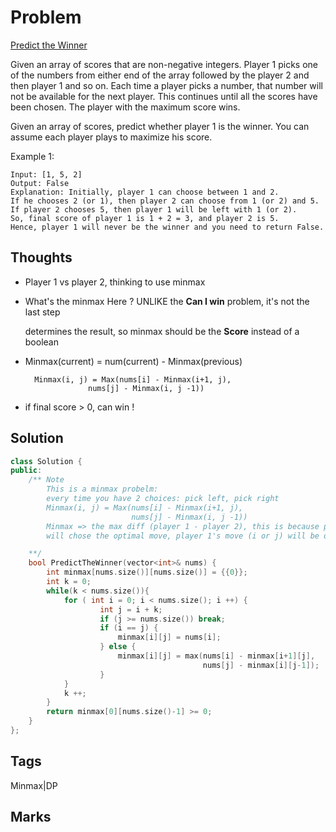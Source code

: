 # Problem

[Predict the Winner](https://leetcode.com/problems/predict-the-winner)

Given an array of scores that are non-negative integers. Player 1 picks one of the numbers from either end of the array followed by the player 2 and then player 1 and so on. Each time a player picks a number, that number will not be available for the next player. This continues until all the scores have been chosen. The player with the maximum score wins.

Given an array of scores, predict whether player 1 is the winner. You can assume each player plays to maximize his score.

Example 1:

```text
Input: [1, 5, 2]
Output: False
Explanation: Initially, player 1 can choose between 1 and 2. 
If he chooses 2 (or 1), then player 2 can choose from 1 (or 2) and 5. If player 2 chooses 5, then player 1 will be left with 1 (or 2). 
So, final score of player 1 is 1 + 2 = 3, and player 2 is 5. 
Hence, player 1 will never be the winner and you need to return False.
```

## Thoughts

* Player 1 vs player 2, thinking to use minmax
* What's the minmax Here ? UNLIKE the **Can I win** problem, it's not the last step

  determines the result, so minmax should be the **Score** instead of a boolean

* Minmax\(current\) = num\(current\) - Minmax\(previous\)

  ```text
    Minmax(i, j) = Max(nums[i] - Minmax(i+1, j),
                nums[j] - Minmax(i, j -1))
  ```

* if final score &gt; 0, can win !

## Solution

```cpp
class Solution {
public:
    /** Note
        This is a minmax probelm:
        every time you have 2 choices: pick left, pick right
        Minmax(i, j) = Max(nums[i] - Minmax(i+1, j),
                           nums[j] - Minmax(i, j -1))
        Minmax => the max diff (player 1 - player 2), this is because player 2
        will chose the optimal move, player 1's move (i or j) will be offset by player 2's max score move 

    **/
    bool PredictTheWinner(vector<int>& nums) {
        int minmax[nums.size()][nums.size()] = {{0}};
        int k = 0;
        while(k < nums.size()){
            for ( int i = 0; i < nums.size(); i ++) {
                    int j = i + k;
                    if (j >= nums.size()) break;
                    if (i == j) {
                        minmax[i][j] = nums[i];
                    } else {
                        minmax[i][j] = max(nums[i] - minmax[i+1][j],
                                           nums[j] - minmax[i][j-1]);
                    }                
            }
            k ++; 
        }
        return minmax[0][nums.size()-1] >= 0;        
    }
};
```

## Tags

Minmax\|DP

## Marks

